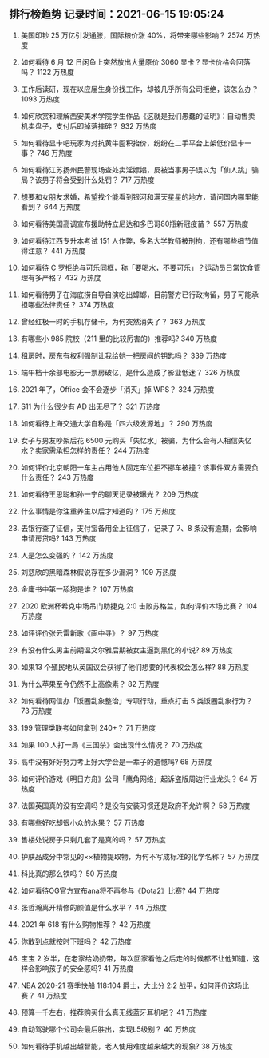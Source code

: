 
## 排行榜趋势 记录时间：2021-06-15 19:05:24
  
  1. 美国印钞 25 万亿引发通胀，国际粮价涨 40%，将带来哪些影响？ 2574 万热度
    
  2. 如何看待 6 月 12 日闲鱼上突然放出大量原价 3060 显卡？显卡价格会回落吗？ 1122 万热度
    
  3. 工作后读研，现在以应届生身份找工作，却被几乎所有公司拒绝，该怎么办？ 1093 万热度
    
  4. 如何欣赏和理解西安美术学院学生作品《这就是我们愚蠢的证明》：自动售卖机卖盘子，支付后即掉落摔碎？ 932 万热度
    
  5. 如何看待显卡吧玩家为对抗黄牛囤积抬价，纷纷在二手平台上架低价显卡一事？ 746 万热度
    
  6. 如何看待江苏扬州民警现场查处卖淫嫖娼，反被当事男子误以为「仙人跳」骗局？该男子将会受到什么处罚？ 717 万热度
    
  7. 想要和女朋友求婚，希望找个能看到银河和满天星星的地方，请问国内哪里能看到？ 644 万热度
    
  8. 如何看待美国高调宣布援助特立尼达和多巴哥80瓶新冠疫苗？ 557 万热度
    
  9. 如何看待江西专升本考试 151 人作弊，多名大学教师被刑拘，还有哪些细节值得注意？ 441 万热度
    
  10. 如何看待 C 罗拒绝与可乐同框，称「要喝水，不要可乐」？运动员日常饮食管理有多严格？ 432 万热度
    
  11. 如何看待男子在海底捞自导自演吃出蟑螂，目前警方已行政拘留，男子可能承担哪些法律责任？ 374 万热度
    
  12. 曾经红极一时的手机存储卡，为何突然消失了？ 363 万热度
    
  13. 有哪些小 985 院校（211 里的比较厉害的）推荐吗? 340 万热度
    
  14. 租房时，房东有权利强制让我给她一把房间的钥匙吗？ 339 万热度
    
  15. 端午档十余部电影无一票房破亿，是什么造成了影业低迷？ 326 万热度
    
  16. 2021 年了，Office 会不会逐步「消灭」掉 WPS？ 324 万热度
    
  17. S11 为什么很少有 AD 出无尽了？ 321 万热度
    
  18. 如何看待上海交通大学自称是「四六级发源地」？ 290 万热度
    
  19. 女子与男友吵架后花 6500 元购买「失忆水」被骗，为什么会有人相信失忆水？卖家需承担怎样的责任？ 244 万热度
    
  20. 如何评价北京朝阳一车主占用他人固定车位拒不挪车被撞？该事件双方需要负什么责任？ 243 万热度
    
  21. 如何看待王思聪和孙一宁的聊天记录被曝光？ 209 万热度
    
  22. 什么事情是你注重养生以后才知道的？ 175 万热度
    
  23. 去银行查了征信，支付宝备用金上征信了，记录了 7、8 条没有逾期，会影响申请房贷吗? 143 万热度
    
  24. 人是怎么变强的？ 142 万热度
    
  25. 刘慈欣的黑暗森林假说存在多少漏洞？ 109 万热度
    
  26. 金庸书中第一舔狗是谁？ 107 万热度
    
  27. 2020 欧洲杯希克中场吊门助捷克 2:0 击败苏格兰，如何评价本场比赛？ 104 万热度
    
  28. 如评评价张云雷新歌《画中寻》？ 97 万热度
    
  29. 有没有什么男主前期温文尔雅后期被女主逼到黑化的小说? 89 万热度
    
  30. 如果13 个殖民地从英国议会获得了他们想要的代表权会怎么样? 88 万热度
    
  31. 为什么苹果至今仍然不上高像素？ 82 万热度
    
  32. 如何看待网信办「饭圈乱象整治」专项行动，重点打击 5 类饭圈乱象行为？ 73 万热度
    
  33. 199 管理类联考如何拿到 240+？ 71 万热度
    
  34. 如果 100 人打一局《三国杀》会出现什么情况？ 70 万热度
    
  35. 高中没有好好努力考上好大学会是一辈子的遗憾吗? 68 万热度
    
  36. 如何评价游戏《明日方舟》公司「鹰角网络」起诉盗版周边行业龙头？ 64 万热度
    
  37. 法国英国真的没有空调吗？是没有安装习惯还是政府不允许啊？ 58 万热度
    
  38. 有哪些好吃却很小众的水果？ 57 万热度
    
  39. 售楼处说房子只剩几套了是真的吗？ 57 万热度
    
  40. 护肤品成分中常见的××植物提取物，为何不写成标准的化学名称？ 57 万热度
    
  41. 科比真的那么铁吗？ 50 万热度
    
  42. 如何看待OG官方宣布ana将不再参与《Dota2》比赛? 44 万热度
    
  43. 张哲瀚离开精修的颜值是什么水平？ 44 万热度
    
  44. 2021 年 618 有什么购物推荐？ 42 万热度
    
  45. 你敢到点就按时下班吗？ 42 万热度
    
  46. 宝宝 2 岁半，在老家给奶奶带，每次回家看他之后走的时候都不让他知道，这样会影响孩子的安全感吗? 41 万热度
    
  47. NBA 2020-21 赛季快船 118:104 爵士，大比分 2:2 战平，如何评价这场比赛？ 41 万热度
    
  48. 预算一千左右，推荐购买什么真无线蓝牙耳机呢？ 41 万热度
    
  49. 自动驾驶哪个公司会最后胜出，实现L5级别？ 40 万热度
    
  50. 如何看待手机越出越智能，老人使用难度越来越大的现象? 38 万热度
    